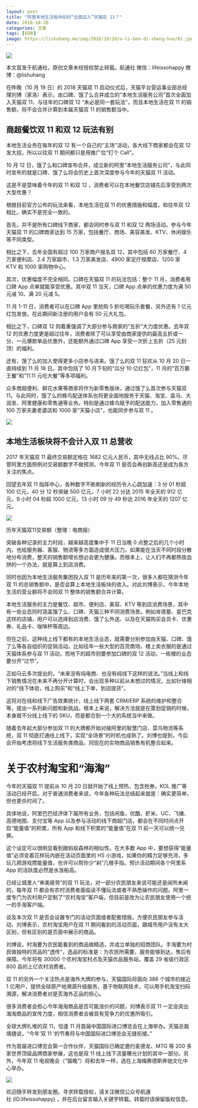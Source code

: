 ```yaml
---
layout: post
title: "阿里本地生活板块如何“全面加入”天猫双 11？"
date: 2018-10-20
categories: 文章
tags: [科技]
image: https://lishuhang.me/img/2018/10/20/a-li-ben-di-sheng-huo/01.jpg
---
```


![](https://lishuhang.me/img/2018/10/20/a-li-ben-di-sheng-huo/01.jpg)

本文首发于航通社，原创文章未经授权禁止转载。航通社 微信：lifeissohappy 微博：@lishuhang

在昨晚（10 月 19 日）的 2018 天猫双 11 启动仪式后，天猫平台营运事业部总经理刘博（家洛）表示，由口碑、饿了么合并成立的“本地生活服务公司”首次全面加入天猫双 11，与往年的口碑双 12 “未必是同一套玩法”，而且本地生活在双 11 的销售额，将不会合并计算到本届天猫双 11 的销售额当中。

## 商超餐饮双 11 和双 12 玩法有别

本地生活业务在每年的双 12 有一个自己的“主场”活动，各大线下商家都会在双 12 发大招，所以以往双 11 期间都只是用推广位“打个 Call”。

10 月 12 日，饿了么和口碑宣布合并，成立新的阿里“本地生活服务公司”，与此同时宣布的就是口碑、饿了么将会历史上首次深度参与今年的天猫双 11 活动。

这是不是意味着今年的双 11 和双 12 ，消费者可以在本地餐饮店铺先后享受到两次大型优惠？

根据目前官方公布的玩法来看，本地生活在双 11 的优惠措施和幅度，和往年双 12 相比，确实不是完全一致的。

首先，并不是所有口碑线下商家，都会同时参与双 11 和双 12 两场活动。参与今年天猫双 11 的口碑商家达到 15 万家，包括餐厅、商场、美容美发、KTV、休闲娱乐等不同类型。

相比之下，去年全国有超过 100 万家商户报名双 12，其中包括 60 万家餐厅、4 万家便利店、2.4 万家超市、1.3 万家美发店、4900 家足疗按摩店、1200 家 KTV 和 1000 家购物中心。

其次，优惠幅度不完全相同。口碑在天猫双 11 的玩法包括：整个 11 月，消费者用口碑 App 点单就能享受优惠。其中双 11 当天，口碑 App 点单的优惠力度为满 50 元减 10、满 20 元减 5。

11 月 1-11 日，消费者可以在口碑 App 里抢购 5 折吃喝玩乐套餐，另外还有 1 亿元红包发放。在此期间新注册的用户会有 50 元大礼包。

相比之下，口碑双 12 则着重强调了大部分参与商家的“五折”大力度优惠。去年双 12 的优惠力度更是超过往年，消费者除了可以享受由商家提供的最高五折或一分、一元爆款单品优惠外，还能额外通过口碑 App 享受一次折上五折（25 元封顶）的福利。

还有，饿了么的加入使得更多小店参与进来。饿了么的双 11 狂欢从 10 月 20 日一直持续到 11 月 18 日。其中包括了 10 月下旬的“瓜分 10 亿红包”，11 月的“百万霸王餐”和“11.11 元吃大餐”等多项福利。

众多商超便利、鲜花水果等商家将作为新零售版块，通过饿了么首次参与天猫双 11。与此同时，饿了么的蜂鸟配送体系也将更全面地服务于天猫、淘宝、盒马、大润发、阿里健康和零售通等业务。特别是通过蜂鸟赋予的配送能力，加入零售通的 100 万家夫妻老婆店和 1000 家“天猫小店”，也能同步参与双 11 。

![](https://lishuhang.me/img/2018/10/20/a-li-ben-di-sheng-huo/02.jpg)

## 本地生活板块将不会计入双 11 总营收

2017 年天猫双 11 最终交易额定格在 1682 亿元人民币，其中无线占比 90%。尽管阿里方面照例对交易额数字不做预测，今年双 11 是否会再创新高还是成为各方关注的焦点。

回望去年双 11 指挥中心，各种数字不断刷新的经历令人心跳加速：3 分 01 秒超 100 亿元，40 分 12 秒突破 500 亿元，7 小时 22 分达 2015 年全天的 912 亿元，9 小时 04 秒超 1000 亿元，13 小时 09 分 49 秒达 2016 年全天的 1207 亿元。

![](https://lishuhang.me/img/2018/10/20/a-li-ben-di-sheng-huo/03.jpg)

历年天猫双11交易额（整理：电商报）

突破各种记录的主力时段，越来越高度集中于 11 日当晚 0 点整之后的几个小时内，也给服务器、客服、物流等多方面造成很大压力。如果能在当天不同时段分散地分布消费，整天的销售额增长想必会更为健康。而根本上，让人们不再都熬夜血拼的一个办法，就是算上到店消费。

同时也因为本地生活服务集团投入双 11 是历年来的第一次，很多人都在猜测今年双 11 的总销售额中，是否会算上本地生活板块的收入。对此刘博表示，今年本地生活的营业额将不会同双 11 整体的销售额合并计算。

本地生活服务的主力是餐饮、超市、便利店、美容、KTV 等到店消费场景，其中有一些业态同时涵盖饿了么、口碑、天猫三种不同消费场景。例如肯德基、星巴克这样的店铺，用户可以选择到店消费、饿了么外送、以及在天猫购买会员卡、优惠券、礼品卡、咖啡杯等周边。

但在之前，这种线上线下都有的本地生活业态，就需要分别参加由天猫、口碑、饿了么等各自组织的促销活动。比如往年一些大型的百货商场，楼上卖衣服的是通过天猫体系参与双 11 活动，而地下的超市则要参加口碑的双 12 活动，一栋楼的业态要分开“过节”。

正如马云多次提出的，“未来没有纯电商、也没有纯线下这样的说法。”当线上和线下销售情况在未来不再分开计算时，会出现多种以前从未想过的情况，比如针锋相对的“线下体验，线上购买”和“线上下单，到店提货”。

这将对在线和线下广告效果统计，线上线下两套 CRM/ERP 系统的维护和整合等，提出一系列新问题和新挑战。根本上来说，解决方法就是在策划促销的时候，本身就不分线上线下的 SKU，而是都合到一个大的系统当中来做。

随着去年起大部分参加双 11 的大牌都开始对接阿里的智慧门店、菜鸟物流等系统，双 11 彻底打通线上线下，实现“全场景”的时机也成熟了。刘博也提到，今后会开始考虑将线下生活服务类商品，同现在的实物商品销售有机整合起来。

# 关于农村淘宝和“海淘”

今年的天猫双 11 提前从 10 月 20 日就开始了线上预热，包含抢券，KOL 推广等活动已经开启。对于普通消费者来说，今年各种玩法总结起来就是：确实更简单，但也更杀时间了。

具体地说，阿里巴巴经济体下属所有业务，包括闲鱼、优酷、虾米、UC、飞猪、高德地图、支付宝等 App 以及参与活动的线下商超门店，都会在不同时间点开启“能量值”的积累，所有 App 和线下积累的“能量值”在双 11 前一天可以统一兑换。

这个设定可以很明显看到跟蚂蚁森林的相似性。在大多数 App 中，要想获得“能量值”必须变着花样玩内嵌在活动页面里的 H5 小游戏，如果你的精力足够充沛，多玩几把游戏攒能量值，也许可以帮你少“剁”几根手指。预计活动期间各个阿里系 App 的活跃度必然是水涨船高。

已经让城里人“审美疲劳”的双 11 玩法，对一部分农民朋友来说可能还是闻所未闻的，每年双 11 都会有农村消费者面临读不懂玩法或者不熟悉操作的问题。阿里一度专门为农村用户定制了“农村淘宝”客户端，但目前是改为让农民朋友使用一个统一的手淘客户端。

谈及本次双 11 是否会设置专门的活动页面或者配套措施，方便农民朋友参与活动，刘博表示，农村淘宝用户在双 11 期间看到的活动页面，跟城市用户没有太大区别，但有区别的是页面中展示的商品。

刘博说，村淘要为农民能看到的商品做精选，并成立单独的招商团队。手淘要为村民做独特的货品的“透传”，选品的标准是：为农民所需要，服务能够到达，售后有保障。今年将有 30000 个农村淘宝村点及天猫优品服务站，覆盖 29 省级行政区 800 县的上亿农村消费者。

双 11 的另外一个关注热点是海外大牌的参与，天猫国际将面向 388 个城市的接近 1 亿用户，提供全球原产地溯源升级服务，基于物联网技术，可以用手机淘宝扫码溯源，解决消费者对是否海外正品的担心。

很多消费者会担心今年海淘商品是否可能涨价的问题，刘博表示双 11 一定会突出海淘商品的宣传力度，相信消费者会被具有竞争力的优惠所吸引。

全球大牌扎堆的双 11，恰逢 11 月首届中国国际进口博览会在上海举办。天猫总裁靖捷说，“今年‘双 11 ’的节奏将与中国国际进口博览会无缝衔接。”

作为首届进口博览会第一合作伙伴，天猫国际已确定邀约麦德龙、MTG 等 200 多家世界顶级品牌商家参展，这也是双 11 线上线下流量曝光计划的其中一部分。另外，今年双 11 电视晚会（“猫晚”）将和去年一样，选在上海梅赛德斯奔驰文化中心举办。

![](https://lishuhang.me/img/2018/10/20/a-li-ben-di-sheng-huo/04.gif)

欢迎随手转发到朋友圈。寻求转载授权，请关注微信公众号航通社 (ID:lifeissohappy) ，并在后台留言输入关键字转载。转载时请保留版权信息。